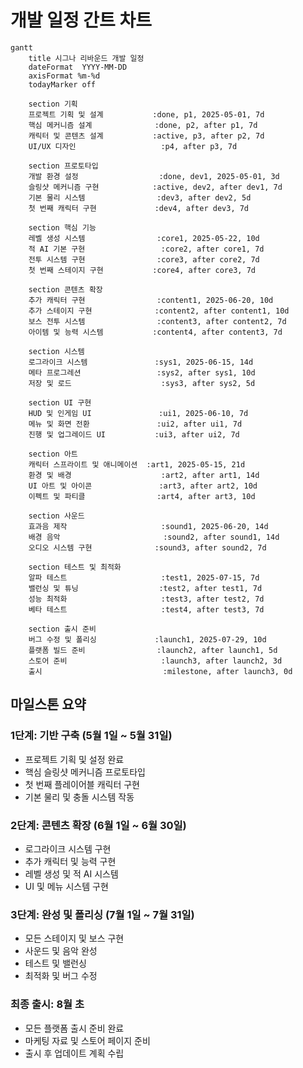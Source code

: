 # 개발 일정 간트 차트

```mermaid
gantt
    title 시그나 리바운드 개발 일정
    dateFormat  YYYY-MM-DD
    axisFormat %m-%d
    todayMarker off
    
    section 기획
    프로젝트 기획 및 설계           :done, p1, 2025-05-01, 7d
    핵심 메커니즘 설계              :done, p2, after p1, 7d
    캐릭터 및 콘텐츠 설계           :active, p3, after p2, 7d
    UI/UX 디자인                   :p4, after p3, 7d
    
    section 프로토타입
    개발 환경 설정                  :done, dev1, 2025-05-01, 3d
    슬링샷 메커니즘 구현            :active, dev2, after dev1, 7d
    기본 물리 시스템                :dev3, after dev2, 5d
    첫 번째 캐릭터 구현             :dev4, after dev3, 7d
    
    section 핵심 기능
    레벨 생성 시스템                :core1, 2025-05-22, 10d
    적 AI 기본 구현                 :core2, after core1, 7d
    전투 시스템 구현                :core3, after core2, 7d
    첫 번째 스테이지 구현           :core4, after core3, 7d
    
    section 콘텐츠 확장
    추가 캐릭터 구현                :content1, 2025-06-20, 10d
    추가 스테이지 구현              :content2, after content1, 10d
    보스 전투 시스템                :content3, after content2, 7d
    아이템 및 능력 시스템           :content4, after content3, 7d
    
    section 시스템
    로그라이크 시스템               :sys1, 2025-06-15, 14d
    메타 프로그레션                 :sys2, after sys1, 10d
    저장 및 로드                    :sys3, after sys2, 5d
    
    section UI 구현
    HUD 및 인게임 UI               :ui1, 2025-06-10, 7d
    메뉴 및 화면 전환               :ui2, after ui1, 7d
    진행 및 업그레이드 UI           :ui3, after ui2, 7d
    
    section 아트
    캐릭터 스프라이트 및 애니메이션  :art1, 2025-05-15, 21d
    환경 및 배경                    :art2, after art1, 14d
    UI 아트 및 아이콘               :art3, after art2, 10d
    이펙트 및 파티클                :art4, after art3, 10d
    
    section 사운드
    효과음 제작                     :sound1, 2025-06-20, 14d
    배경 음악                       :sound2, after sound1, 14d
    오디오 시스템 구현              :sound3, after sound2, 7d
    
    section 테스트 및 최적화
    알파 테스트                     :test1, 2025-07-15, 7d
    밸런싱 및 튜닝                  :test2, after test1, 7d
    성능 최적화                     :test3, after test2, 7d
    베타 테스트                     :test4, after test3, 7d
    
    section 출시 준비
    버그 수정 및 폴리싱             :launch1, 2025-07-29, 10d
    플랫폼 빌드 준비                :launch2, after launch1, 5d
    스토어 준비                     :launch3, after launch2, 3d
    출시                           :milestone, after launch3, 0d
```

## 마일스톤 요약

### 1단계: 기반 구축 (5월 1일 ~ 5월 31일)
- 프로젝트 기획 및 설정 완료
- 핵심 슬링샷 메커니즘 프로토타입
- 첫 번째 플레이어블 캐릭터 구현
- 기본 물리 및 충돌 시스템 작동

### 2단계: 콘텐츠 확장 (6월 1일 ~ 6월 30일)
- 로그라이크 시스템 구현
- 추가 캐릭터 및 능력 구현
- 레벨 생성 및 적 AI 시스템
- UI 및 메뉴 시스템 구현

### 3단계: 완성 및 폴리싱 (7월 1일 ~ 7월 31일)
- 모든 스테이지 및 보스 구현
- 사운드 및 음악 완성
- 테스트 및 밸런싱
- 최적화 및 버그 수정

### 최종 출시: 8월 초
- 모든 플랫폼 출시 준비 완료
- 마케팅 자료 및 스토어 페이지 준비
- 출시 후 업데이트 계획 수립